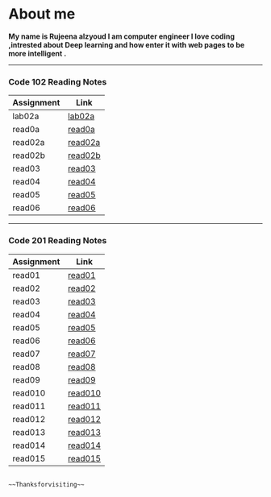 # About me
 __My name is Rujeena alzyoud  I am computer engineer I love coding ,intrested about Deep learning and how enter it with web pages to be more intelligent .__

----------------------------------------------------------------------------------------------------------------


### Code 102 Reading Notes


| Assignment   |  Link                 |
| -----------  | -----------           |
|lab02a        |  [lab02a](102/lab02a.md)  |
| read0a       |[read0a](102/read0a.md)    |
| read02a      |  [read02a](102/read02a.md)|
| read02b      | [read02b](102/read02b.md) |
| read03       |  [read03](102/read03.md)  |
| read04       |  [read04](102/read04.md)  |
| read05       |  [read05](102/read05.md)  |
| read06       |  [read06](102/read06.md)  |


---------------------------------------------------------------------------------------------------------------------


### Code 201 Reading Notes 

| Assignment   |  Link                    |
| -----------  | -----------              |
|read01        | [read01](201/read01.md)  |
|read02        | [read02](201/read02.md)  |
|read03        | [read03](201/read03.md)  |
|read04        | [read04](201/read04.md)  |
|read05        | [read05](201/read05.md)  |
|read06        | [read06](201/read06.md)  |
|read07        | [read07](201/read07.md)  |
|read08        | [read08](201/read08.md)  |
|read09        | [read09](201/read09.md)  |
|read010        | [read010](201/read010.md)|
|read011        | [read011](201/read011.md)|
|read012        | [read012](201/read012.md)|
|read013        | [read013](201/read013.md)|
|read014        | [read014](201/read014.md)|
|read015        | [read015](201/read015.md) |

                                                      ~~Thanksforvisiting~~